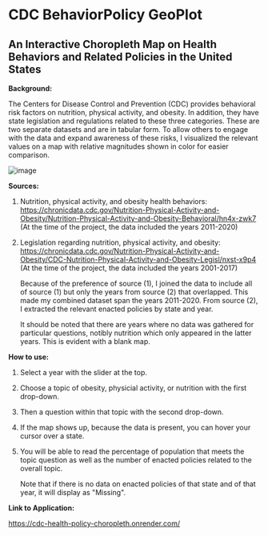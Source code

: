 # CDC BehaviorPolicy GeoPlot
## An Interactive Choropleth Map on Health Behaviors and Related Policies in the United States
**Background:**

The Centers for Disease Control and Prevention (CDC) provides behavioral risk factors on nutrition, physical activity, and obesity. In addition, they have state legislation and regulations related to these three categories. These are two separate datasets and are in tabular form. To allow others to engage with the data and expand awareness of these risks, I visualized the relevant values on a map with relative magnitudes shown in color for easier comparison. 

![image](https://user-images.githubusercontent.com/12520975/228354561-01548d8f-f3e4-4afb-b1e3-fa995bf6e35f.png)

**Sources:**
1. Nutrition, physical activity, and obesity health behaviors: 
    https://chronicdata.cdc.gov/Nutrition-Physical-Activity-and-Obesity/Nutrition-Physical-Activity-and-Obesity-Behavioral/hn4x-zwk7
    (At the time of the project, the data included the years 2011-2020)
    
2. Legislation regarding nutrition, physical activity, and obesity:
    https://chronicdata.cdc.gov/Nutrition-Physical-Activity-and-Obesity/CDC-Nutrition-Physical-Activity-and-Obesity-Legisl/nxst-x9p4
    (At the time of the project, the data included the years 2001-2017)
    
    Because of the preference of source (1), I joined the data to include all of source (1) but only the years from source (2) that overlapped.
    This made my combined dataset span the years 2011-2020. From source (2), I extracted the relevant enacted policies by state and year.   
    
    It should be noted that there are years where no data was gathered for particular questions, notibly nutrition which only appeared in the latter years. 
    This is evident with a blank map.
    
**How to use:**
1. Select a year with the slider at the top.
2. Choose a topic of obesity, physicial activity, or nutrition with the first drop-down.
3. Then a question within that topic with the second drop-down.
4. If the map shows up, because the data is present, you can hover your cursor over a state.
5. You will be able to read the percentage of population that meets the topic question as well as the number of enacted policies related to the overall topic.

    Note that if there is no data on enacted policies of that state and of that year, it will display as "Missing".

**Link to Application:**

https://cdc-health-policy-choropleth.onrender.com/
